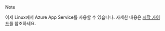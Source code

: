 > [!NOTE]
> 이제 Linux에서 Azure App Service를 사용할 수 있습니다. 자세한 내용은 [시작 가이드](../articles/app-service/app-service-linux-readme.md)를 참조하세요.
> 
> 



<!--HONumber=Nov16_HO2-->


